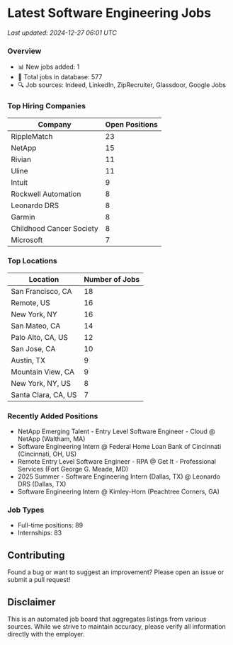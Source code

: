 # Latest Software Engineering Jobs
*Last updated: 2024-12-27 06:01 UTC*

### Overview
- 📊 New jobs added: 1
- 💼 Total jobs in database: 577
- 🔍 Job sources: Indeed, LinkedIn, ZipRecruiter, Glassdoor, Google Jobs

### Top Hiring Companies
| Company | Open Positions |
|---------|---------------|
| RippleMatch | 23 |
| NetApp | 15 |
| Rivian | 11 |
| Uline | 11 |
| Intuit | 9 |
| Rockwell Automation | 8 |
| Leonardo DRS | 8 |
| Garmin | 8 |
| Childhood Cancer Society | 8 |
| Microsoft | 7 |

### Top Locations
| Location | Number of Jobs |
|----------|---------------|
| San Francisco, CA | 18 |
| Remote, US | 16 |
| New York, NY | 16 |
| San Mateo, CA | 14 |
| Palo Alto, CA, US | 12 |
| San Jose, CA | 10 |
| Austin, TX | 9 |
| Mountain View, CA | 9 |
| New York, NY, US | 8 |
| Santa Clara, CA, US | 7 |

### Recently Added Positions
- NetApp Emerging Talent - Entry Level Software Engineer - Cloud @ NetApp (Waltham, MA)
- Software Engineering Intern @ Federal Home Loan Bank of Cincinnati (Cincinnati, OH, US)
- Remote Entry Level Software Engineer - RPA @ Get It - Professional Services (Fort George G. Meade, MD)
- 2025 Summer - Software Engineering Intern (Dallas, TX) @ Leonardo DRS (Dallas, TX)
- Software Engineering Intern @ Kimley-Horn (Peachtree Corners, GA)

### Job Types
- Full-time positions: 89
- Internships: 83

## Contributing
Found a bug or want to suggest an improvement? Please open an issue or submit a pull request!

## Disclaimer
This is an automated job board that aggregates listings from various sources. While we strive to maintain accuracy, 
please verify all information directly with the employer.
